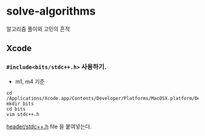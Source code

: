 # solve-algorithms

알고리즘 풀이와 고민의 흔적

## Xcode

### `#include<bits/stdc++.h>` 사용하기.

- m1, m4 기준

```shell
cd /Applications/Xcode.app/Contents/Developer/Platforms/MacOSX.platform/Developer/SDKs/MacOSX.sdk/usr/include/c++/v1
mkdir bits
cd bits
vim stdc++.h
```

[header/stdc++.h](header/stdc++.h) file 을 붙여넣는다.
